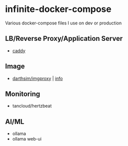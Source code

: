 # infinite-docker-compose

Various docker-compose files I use on dev or production

## LB/Reverse Proxy/Application Server

- [caddy](https://github.com/JinnaBalu/infinite-docker-compose/blob/main/caddy/docker-compose.yml)

## Image 

- [darthsim/imgproxy](https://github.com/JinnaBalu/infinite-docker-compose/blob/main/image-proxy/docker-compose.yml) | [info](https://docs.imgproxy.net/getting_started)

## Monitoring

- tancloud/hertzbeat

## AI/ML

- ollama
- ollama web-ui